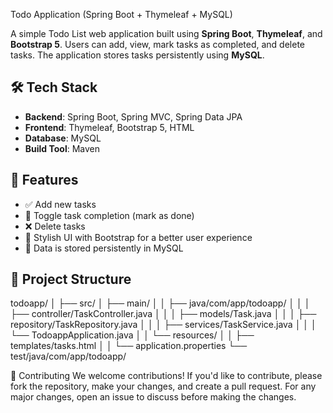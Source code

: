  Todo Application (Spring Boot + Thymeleaf + MySQL)

A simple Todo List web application built using **Spring Boot**, **Thymeleaf**, and **Bootstrap 5**. Users can add, view, mark tasks as completed, and delete tasks. The application stores tasks persistently using **MySQL**.

## 🛠 Tech Stack

- **Backend**: Spring Boot, Spring MVC, Spring Data JPA
- **Frontend**: Thymeleaf, Bootstrap 5, HTML
- **Database**: MySQL
- **Build Tool**: Maven

## 🚀 Features

- ✅ Add new tasks
- 🔁 Toggle task completion (mark as done)
- ❌ Delete tasks
- 🎨 Stylish UI with Bootstrap for a better user experience
- 💾 Data is stored persistently in MySQL

## 📁 Project Structure
todoapp/
│
├── src/
│ ├── main/
│ │ ├── java/com/app/todoapp/
│ │ │ ├── controller/TaskController.java
│ │ │ ├── models/Task.java
│ │ │ ├── repository/TaskRepository.java
│ │ │ ├── services/TaskService.java
│ │ │ └── TodoappApplication.java
│ │ └── resources/
│ │ ├── templates/tasks.html
│ │ └── application.properties
└── test/java/com/app/todoapp/

🤝 Contributing
We welcome contributions! If you'd like to contribute, please fork the repository, make your changes, and create a pull request. For any major changes, open an issue to discuss before making the changes.




